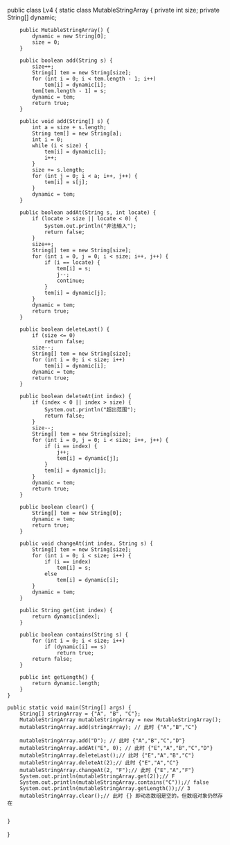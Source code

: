 public class Lv4 {
    static class MutableStringArray {
        private int size;
        private String[] dynamic;

        public MutableStringArray() {
            dynamic = new String[0];
            size = 0;
        }

        public boolean add(String s) {
            size++;
            String[] tem = new String[size];
            for (int i = 0; i < tem.length - 1; i++)
                tem[i] = dynamic[i];
            tem[tem.length - 1] = s;
            dynamic = tem;
            return true;
        }

        public void add(String[] s) {
            int a = size + s.length;
            String tem[] = new String[a];
            int i = 0;
            while (i < size) {
                tem[i] = dynamic[i];
                i++;
            }
            size += s.length;
            for (int j = 0; i < a; i++, j++) {
                tem[i] = s[j];
            }
            dynamic = tem;
        }

        public boolean addAt(String s, int locate) {
            if (locate > size || locate < 0) {
                System.out.println("非法输入");
                return false;
            }
            size++;
            String[] tem = new String[size];
            for (int i = 0, j = 0; i < size; i++, j++) {
                if (i == locate) {
                    tem[i] = s;
                    j--;
                    continue;
                }
                tem[i] = dynamic[j];
            }
            dynamic = tem;
            return true;
        }

        public boolean deleteLast() {
            if (size <= 0)
                return false;
            size--;
            String[] tem = new String[size];
            for (int i = 0; i < size; i++)
                tem[i] = dynamic[i];
            dynamic = tem;
            return true;
        }

        public boolean deleteAt(int index) {
            if (index < 0 || index > size) {
                System.out.println("超出范围");
                return false;
            }
            size--;
            String[] tem = new String[size];
            for (int i = 0, j = 0; i < size; i++, j++) {
                if (i == index) {
                    j++;
                    tem[i] = dynamic[j];
                }
                tem[i] = dynamic[j];
            }
            dynamic = tem;
            return true;
        }

        public boolean clear() {
            String[] tem = new String[0];
            dynamic = tem;
            return true;
        }

        public void changeAt(int index, String s) {
            String[] tem = new String[size];
            for (int i = 0; i < size; i++) {
                if (i == index)
                    tem[i] = s;
                else
                    tem[i] = dynamic[i];
            }
            dynamic = tem;
        }

        public String get(int index) {
            return dynamic[index];
        }

        public boolean contains(String s) {
            for (int i = 0; i < size; i++)
                if (dynamic[i] == s)
                    return true;
            return false;
        }

        public int getLength() {
            return dynamic.length;
        }
    }

    public static void main(String[] args) {
        String[] stringArray = {"A", "B", "C"};
        MutableStringArray mutableStringArray = new MutableStringArray();
        mutableStringArray.add(stringArray); // 此时 {"A","B","C"}

        mutableStringArray.add("D"); // 此时 {"A","B","C","D"}
        mutableStringArray.addAt("E", 0); // 此时 {"E","A","B","C","D"}
        mutableStringArray.deleteLast();// 此时 {"E","A","B","C"}
        mutableStringArray.deleteAt(2);// 此时 {"E","A","C"}
        mutableStringArray.changeAt(2, "F");// 此时 {"E","A","F"}
        System.out.println(mutableStringArray.get(2));// F
        System.out.println(mutableStringArray.contains("C"));// false
        System.out.println(mutableStringArray.getLength());// 3
        mutableStringArray.clear();// 此时 {} 即动态数组是空的，但数组对象仍然存在


    }
}

